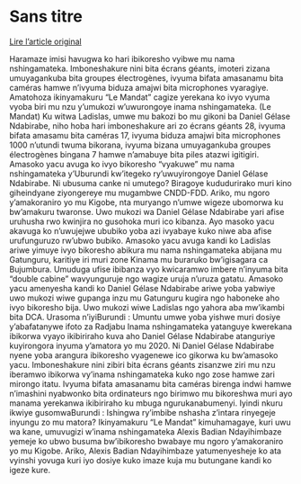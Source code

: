 # Sans titre

[Lire l’article original](https://lemandat.org/kir/blog/2022/11/05/ninde-yivye-urukombamazi-ibikoresho-mu-nama-nshingamateka-yuburundi/)

Haramaze imisi havugwa ko hari ibikoresho vyibwe mu nama nshingamateka. Imboneshakure nini bita écrans géants, imoteri zizana umuyagankuba bita groupes électrogènes, ivyuma bifata amasanamu bita caméras hamwe n’ivyuma biduza amajwi bita microphones vyaragiye. Amatohoza ikinyamakuru “Le Mandat” cagize yerekana ko ivyo vyuma vyoba biri mu nzu y’umukozi w’uwurongoye inama nshingamateka. (Le Mandat)
Ku witwa Ladislas, umwe mu bakozi bo mu gikoni ba Daniel Gélase Ndabirabe, niho hoba hari imboneshakure ari zo écrans géants 28, ivyuma bifata amasamu bita caméras 17, ivyuma biduza amajwi bita microphones 1000 n’utundi twuma bikorana, ivyuma bizana umuyagankuba groupes électrogènes bingana 7 hamwe n’amabuye bita piles atazwi igitigiri. Amasoko yacu avuga ko ivyo bikoresho “vyakuwe” mu nama nshingamateka y’Uburundi kw’itegeko ry’uwuyirongoye Daniel Gélase Ndabirabe.
Ni ubusuma canke ni umutego?
Biragoye kududurirako muri kino giheindyane ziyongereye mu mugambwe CNDD-FDD. Ariko, mu ngoro y’amakoraniro yo mu Kigobe, nta muryango n’umwe wigeze ubomorwa ku bw’amakuru twaronse. Uwo mukozi wa Daniel Gélase Ndabirabe yari afise uruhusha rwo kwinjira no gusohoka muri ico kibanza. Ayo masoko yacu akavuga ko n’uwujejwe ububiko yoba azi ivyabaye kuko niwe aba afise urufunguruzo rw’ubwo bubiko. Amasoko yacu avuga kandi ko Ladislas ariwe yimuye ivyo bikoresho abikura mu nama nshingamateka abijana mu Gatunguru, karitiye iri muri zone Kinama mu buraruko bw’igisagara ca Bujumbura. Umuduga ufise ibibanza vyo kwicaramwo imbere n’inyuma bita “double cabine” wavyunguruje ngo wagize uruja n’uruza gatatu. Amasoko yacu amenyesha kandi ko Daniel Gélase Ndabirabe ariwe yoba yabwiye uwo mukozi wiwe gupanga inzu mu Gatunguru kugira ngo haboneke aho ivyo bikoresho bija. Uwo mukozi wiwe Ladislas ngo yahora aba mw’ikambi bita DCA.
Urasoma n’iyiBurundi : Umuntu umwe yoba yishwe muri dosiye y’abafatanywe ifoto za Radjabu
Inama nshingamateka yatanguye kwerekana ibikorwa vyayo ikibiriraho kuva aho Daniel Gélase Ndabirabe atanguriye kuyirongora inyuma y’amatora yo mu 2020. Ni Daniel Gélase Ndabirabe nyene yoba arangura ibikoresho vyagenewe ico gikorwa ku bw’amasoko yacu. Imboneshakure nini zibiri bita écrans géants zisanzwe ziri mu nzu iberamwo ibikorwa vy’inama nshingamateka kuko ngo zose hamwe zari mirongo itatu. Ivyuma bifata amasanamu bita caméras birenga indwi hamwe n’imashini nyabwonko bita ordinateurs ngo birimwo mu bikoreshwa muri ayo manama yerekanwa ikibiriraho ku mbuga ngurukanabumenyi.
Iyindi nkuru ikwiye gusomwaBurundi : Ishingwa ry’imbibe nshasha z’intara rinyegeje inyungu zo mu matora?
Ikinyamakuru “Le Mandat” kimuhamagaye, kuri uwu wa kane, umuvugizi w’inama nshingamateka Alexis Badian Ndayihimbaze yemeje ko ubwo busuma bw’ibikoresho bwabaye mu ngoro y’amakoraniro yo mu Kigobe. Ariko, Alexis Badian Ndayihimbaze yatumenyesheje ko ata vyinshi yovuga kuri iyo dosiye kuko imaze kuja mu butungane kandi ko igeze kure.